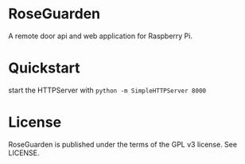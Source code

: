RoseGuarden
===========

A remote door api and web application for Raspberry Pi.

Quickstart
==========

start the HTTPServer with  `python -m SimpleHTTPServer 8000`

License
=======

RoseGuarden is published under the terms of the GPL v3 license. See LICENSE.